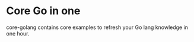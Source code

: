 # Core Go in one

core-golang contains core examples to refresh your Go lang knowledge in one hour.



